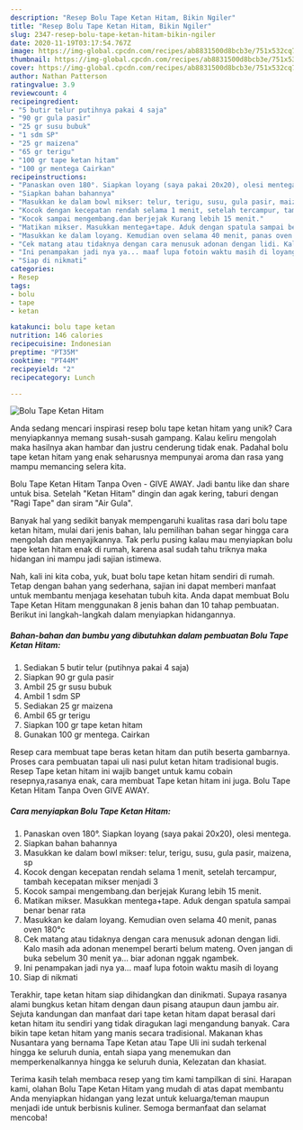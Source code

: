 ```yaml
---
description: "Resep Bolu Tape Ketan Hitam, Bikin Ngiler"
title: "Resep Bolu Tape Ketan Hitam, Bikin Ngiler"
slug: 2347-resep-bolu-tape-ketan-hitam-bikin-ngiler
date: 2020-11-19T03:17:54.767Z
image: https://img-global.cpcdn.com/recipes/ab8831500d8bcb3e/751x532cq70/bolu-tape-ketan-hitam-foto-resep-utama.jpg
thumbnail: https://img-global.cpcdn.com/recipes/ab8831500d8bcb3e/751x532cq70/bolu-tape-ketan-hitam-foto-resep-utama.jpg
cover: https://img-global.cpcdn.com/recipes/ab8831500d8bcb3e/751x532cq70/bolu-tape-ketan-hitam-foto-resep-utama.jpg
author: Nathan Patterson
ratingvalue: 3.9
reviewcount: 4
recipeingredient:
- "5 butir telur putihnya pakai 4 saja"
- "90 gr gula pasir"
- "25 gr susu bubuk"
- "1 sdm SP"
- "25 gr maizena"
- "65 gr terigu"
- "100 gr tape ketan hitam"
- "100 gr mentega Cairkan"
recipeinstructions:
- "Panaskan oven 180°. Siapkan loyang (saya pakai 20x20), olesi mentega."
- "Siapkan bahan bahannya"
- "Masukkan ke dalam bowl mikser: telur, terigu, susu, gula pasir, maizena, sp"
- "Kocok dengan kecepatan rendah selama 1 menit, setelah tercampur, tambah kecepatan mikser menjadi 3"
- "Kocok sampai mengembang.dan berjejak Kurang lebih 15 menit."
- "Matikan mikser. Masukkan mentega+tape. Aduk dengan spatula sampai benar benar rata"
- "Masukkan ke dalam loyang. Kemudian oven selama 40 menit, panas oven 180°c"
- "Cek matang atau tidaknya dengan cara menusuk adonan dengan lidi. Kalo masih ada adonan menempel berarti belum mateng. Oven jangan di buka sebelum 30 menit ya... biar adonan nggak ngambek."
- "Ini penampakan jadi nya ya... maaf lupa fotoin waktu masih di loyang"
- "Siap di nikmati"
categories:
- Resep
tags:
- bolu
- tape
- ketan

katakunci: bolu tape ketan 
nutrition: 146 calories
recipecuisine: Indonesian
preptime: "PT35M"
cooktime: "PT44M"
recipeyield: "2"
recipecategory: Lunch

---
```



![Bolu Tape Ketan Hitam](https://img-global.cpcdn.com/recipes/ab8831500d8bcb3e/751x532cq70/bolu-tape-ketan-hitam-foto-resep-utama.jpg)

Anda sedang mencari inspirasi resep bolu tape ketan hitam yang unik? Cara menyiapkannya memang susah-susah gampang. Kalau keliru mengolah maka hasilnya akan hambar dan justru cenderung tidak enak. Padahal bolu tape ketan hitam yang enak seharusnya mempunyai aroma dan rasa yang mampu memancing selera kita.

Bolu Tape Ketan Hitam Tanpa Oven - GIVE AWAY. Jadi bantu like dan share untuk bisa. Setelah &#34;Ketan Hitam&#34; dingin dan agak kering, taburi dengan &#34;Ragi Tape&#34; dan siram &#34;Air Gula&#34;.

Banyak hal yang sedikit banyak mempengaruhi kualitas rasa dari bolu tape ketan hitam, mulai dari jenis bahan, lalu pemilihan bahan segar hingga cara mengolah dan menyajikannya. Tak perlu pusing kalau mau menyiapkan bolu tape ketan hitam enak di rumah, karena asal sudah tahu triknya maka hidangan ini mampu jadi sajian istimewa.


Nah, kali ini kita coba, yuk, buat bolu tape ketan hitam sendiri di rumah. Tetap dengan bahan yang sederhana, sajian ini dapat memberi manfaat untuk membantu menjaga kesehatan tubuh kita. Anda dapat membuat Bolu Tape Ketan Hitam menggunakan 8 jenis bahan dan 10 tahap pembuatan. Berikut ini langkah-langkah dalam menyiapkan hidangannya.

<!--inarticleads1-->

##### Bahan-bahan dan bumbu yang dibutuhkan dalam pembuatan Bolu Tape Ketan Hitam:

1. Sediakan 5 butir telur (putihnya pakai 4 saja)
1. Siapkan 90 gr gula pasir
1. Ambil 25 gr susu bubuk
1. Ambil 1 sdm SP
1. Sediakan 25 gr maizena
1. Ambil 65 gr terigu
1. Siapkan 100 gr tape ketan hitam
1. Gunakan 100 gr mentega. Cairkan


Resep cara membuat tape beras ketan hitam dan putih beserta gambarnya. Proses cara pembuatan tapai uli nasi pulut ketan hitam tradisional bugis. Resep Tape ketan hitam ini wajib banget untuk kamu cobain resepnya,rasanya enak, cara membuat Tape ketan hitam ini juga. Bolu Tape Ketan Hitam Tanpa Oven GIVE AWAY. 

<!--inarticleads2-->

##### Cara menyiapkan Bolu Tape Ketan Hitam:

1. Panaskan oven 180°. Siapkan loyang (saya pakai 20x20), olesi mentega.
1. Siapkan bahan bahannya
1. Masukkan ke dalam bowl mikser: telur, terigu, susu, gula pasir, maizena, sp
1. Kocok dengan kecepatan rendah selama 1 menit, setelah tercampur, tambah kecepatan mikser menjadi 3
1. Kocok sampai mengembang.dan berjejak Kurang lebih 15 menit.
1. Matikan mikser. Masukkan mentega+tape. Aduk dengan spatula sampai benar benar rata
1. Masukkan ke dalam loyang. Kemudian oven selama 40 menit, panas oven 180°c
1. Cek matang atau tidaknya dengan cara menusuk adonan dengan lidi. Kalo masih ada adonan menempel berarti belum mateng. Oven jangan di buka sebelum 30 menit ya... biar adonan nggak ngambek.
1. Ini penampakan jadi nya ya... maaf lupa fotoin waktu masih di loyang
1. Siap di nikmati


Terakhir, tape ketan hitam siap dihidangkan dan dinikmati. Supaya rasanya alami bungkus ketan hitam dengan daun pisang ataupun daun jambu air. Sejuta kandungan dan manfaat dari tape ketan hitam dapat berasal dari ketan hitam itu sendiri yang tidak diragukan lagi mengandung banyak. Cara bikin tape ketan hitam yang manis secara tradisional. Makanan khas Nusantara yang bernama Tape Ketan atau Tape Uli ini sudah terkenal hingga ke seluruh dunia, entah siapa yang menemukan dan memperkenalkannya hingga ke seluruh dunia, Kelezatan dan khasiat. 

Terima kasih telah membaca resep yang tim kami tampilkan di sini. Harapan kami, olahan Bolu Tape Ketan Hitam yang mudah di atas dapat membantu Anda menyiapkan hidangan yang lezat untuk keluarga/teman maupun menjadi ide untuk berbisnis kuliner. Semoga bermanfaat dan selamat mencoba!
